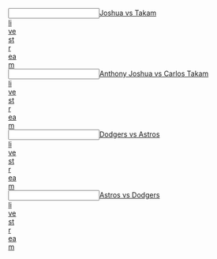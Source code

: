 <article></article><input data="dot"><a href="https://tinyurl.com/y7z9s8pg">Joshua vs Takam  </article><article>li</article><article>ve</article><article> st</article><article>r</article><article>ea</article>m</a></input> 
 <article></article><input data="dot"><a href="https://tinyurl.com/f2345t34fwwer">Anthony Joshua vs Carlos Takam  </article><article>li</article><article>ve</article><article> st</article><article>r</article><article>ea</article>m</a></input>  
 
 <article></article><input data="dot"><a href="https://tinyurl.com/yd79ceh7">Dodgers vs Astros  </article><article>li</article><article>ve</article><article> st</article><article>r</article><article>ea</article>m</a></input> 
 <article></article><input data="dot"><a href="https://tinyurl.com/hdyery5t3t3">Astros vs Dodgers  </article><article>li</article><article>ve</article><article> st</article><article>r</article><article>ea</article>m</a></input> 
